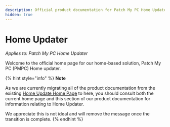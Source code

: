```yaml
---
description: Official product documentation for Patch My PC Home Updater
hidden: true
---
```


# Home Updater

_Applies to: Patch My PC Home Updater_

Welcome to the official home page for our home-based solution, Patch My PC (PMPC) Home updater.

{% hint style="info" %}
**Note**

As we are currently migrating all of the product documentation from the existing [Home Update Home Page](https://patchmypc.com/product/home-updater) to here, you should consult both the current home page and this section of our product documentation for information relating to Home Updater.

We appreciate this is not ideal and will remove the message once the transition is complete.
{% endhint %}

